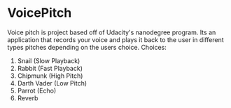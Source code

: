 # VoicePitch

Voice pitch is project based off of Udacity's nanodegree program. Its an application that records your voice and plays it back to the user 
in different types pitches depending on the users choice.
Choices:
1. Snail (Slow Playback)
2. Rabbit (Fast Playback)
3. Chipmunk (High Pitch)
4. Darth Vader (Low Pitch)
5. Parrot (Echo)
6. Reverb
